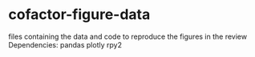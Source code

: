 # cofactor-figure-data
files containing the data and code to reproduce the figures in the review
Dependencies: 
pandas 
plotly
rpy2
